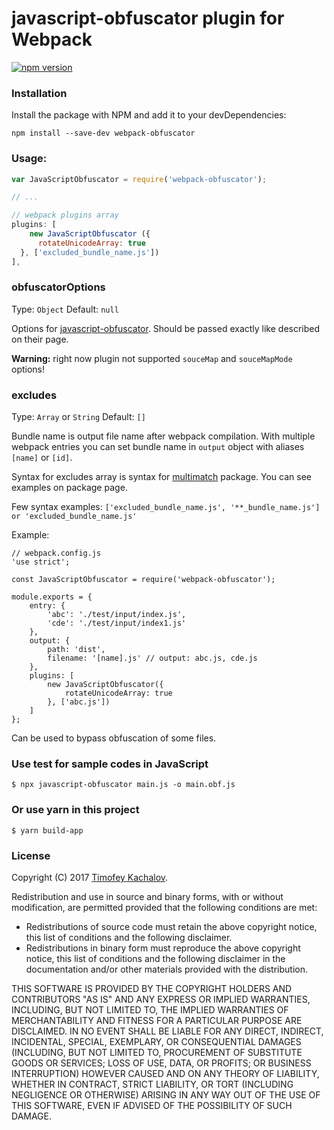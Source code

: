 # javascript-obfuscator plugin for Webpack

[![npm version](https://badge.fury.io/js/webpack-obfuscator.svg)](https://badge.fury.io/js/webpack-obfuscator)

### Installation

Install the package with NPM and add it to your devDependencies:

`npm install --save-dev webpack-obfuscator`

### Usage:

```javascript
var JavaScriptObfuscator = require('webpack-obfuscator');

// ...

// webpack plugins array
plugins: [
	new JavaScriptObfuscator ({
      rotateUnicodeArray: true
  }, ['excluded_bundle_name.js'])
],
```

### obfuscatorOptions
Type: `Object` Default: `null`

Options for [javascript-obfuscator](https://github.com/javascript-obfuscator/javascript-obfuscator). Should be passed exactly like described on their page.

**Warning:** right now plugin not supported `souceMap` and `souceMapMode` options!

### excludes
Type: `Array` or `String` Default: `[]`

Bundle name is output file name after webpack compilation. With multiple webpack entries you can set bundle name in `output` object with aliases `[name]` or `[id]`.

Syntax for excludes array is syntax for [multimatch](https://github.com/sindresorhus/multimatch) package. You can see examples on package page.

Few syntax examples: `['excluded_bundle_name.js', '**_bundle_name.js'] or 'excluded_bundle_name.js'`


Example:
```
// webpack.config.js
'use strict';

const JavaScriptObfuscator = require('webpack-obfuscator');

module.exports = {
    entry: {
        'abc': './test/input/index.js',
        'cde': './test/input/index1.js'
    },
    output: {
        path: 'dist',
        filename: '[name].js' // output: abc.js, cde.js
    },
    plugins: [
        new JavaScriptObfuscator({
            rotateUnicodeArray: true
        }, ['abc.js'])
    ]
};
```

Can be used to bypass obfuscation of some files.

### Use test for sample codes in JavaScript
```
$ npx javascript-obfuscator main.js -o main.obf.js
```

### Or use  yarn in this project
```
$ yarn build-app
```

### License
Copyright (C) 2017 [Timofey Kachalov](http://github.com/sanex3339).

Redistribution and use in source and binary forms, with or without
modification, are permitted provided that the following conditions are met:

  * Redistributions of source code must retain the above copyright
    notice, this list of conditions and the following disclaimer.
  * Redistributions in binary form must reproduce the above copyright
    notice, this list of conditions and the following disclaimer in the
    documentation and/or other materials provided with the distribution.

THIS SOFTWARE IS PROVIDED BY THE COPYRIGHT HOLDERS AND CONTRIBUTORS "AS IS"
AND ANY EXPRESS OR IMPLIED WARRANTIES, INCLUDING, BUT NOT LIMITED TO, THE
IMPLIED WARRANTIES OF MERCHANTABILITY AND FITNESS FOR A PARTICULAR PURPOSE
ARE DISCLAIMED. IN NO EVENT SHALL <COPYRIGHT HOLDER> BE LIABLE FOR ANY
DIRECT, INDIRECT, INCIDENTAL, SPECIAL, EXEMPLARY, OR CONSEQUENTIAL DAMAGES
(INCLUDING, BUT NOT LIMITED TO, PROCUREMENT OF SUBSTITUTE GOODS OR SERVICES;
LOSS OF USE, DATA, OR PROFITS; OR BUSINESS INTERRUPTION) HOWEVER CAUSED AND
ON ANY THEORY OF LIABILITY, WHETHER IN CONTRACT, STRICT LIABILITY, OR TORT
(INCLUDING NEGLIGENCE OR OTHERWISE) ARISING IN ANY WAY OUT OF THE USE OF
THIS SOFTWARE, EVEN IF ADVISED OF THE POSSIBILITY OF SUCH DAMAGE.
